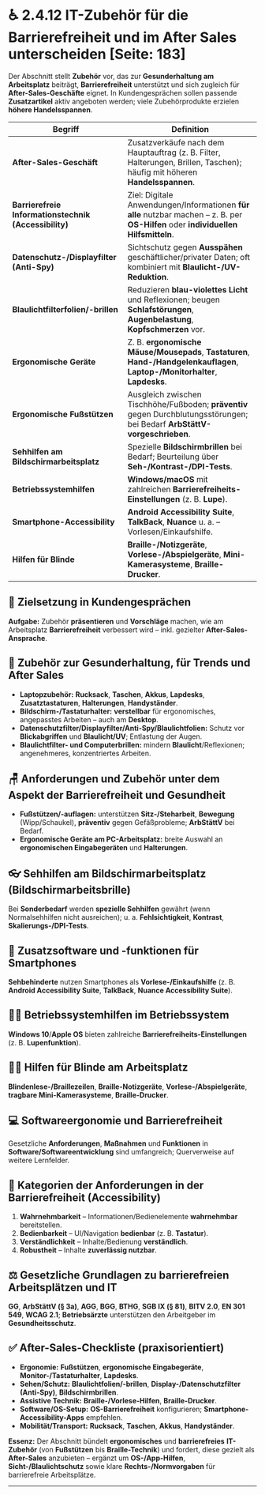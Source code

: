 # ♿ 2.4.12 IT-Zubehör für die Barrierefreiheit und im After Sales unterscheiden [Seite: 183]

Der Abschnitt stellt **Zubehör** vor, das zur **Gesunderhaltung am Arbeitsplatz** beiträgt, **Barrierefreiheit** unterstützt und sich zugleich für **After-Sales-Geschäfte** eignet. In Kundengesprächen sollen passende **Zusatzartikel** aktiv angeboten werden; viele Zubehörprodukte erzielen **höhere Handelsspannen**. 

| Begriff                                               | Definition                                                                                                                           |
| ----------------------------------------------------- | ------------------------------------------------------------------------------------------------------------------------------------ |
| **After-Sales-Geschäft**                              | Zusatzverkäufe nach dem Hauptauftrag (z. B. Filter, Halterungen, Brillen, Taschen); häufig mit höheren **Handelsspannen**.           |
| **Barrierefreie Informationstechnik (Accessibility)** | Ziel: Digitale Anwendungen/Informationen **für alle** nutzbar machen – z. B. per **OS-Hilfen** oder **individuellen Hilfsmitteln**.  |
| **Datenschutz-/Displayfilter (Anti-Spy)**             | Sichtschutz gegen **Ausspähen** geschäftlicher/privater Daten; oft kombiniert mit **Blaulicht-/UV-Reduktion**.                       |
| **Blaulichtfilterfolien/-brillen**                    | Reduzieren **blau-violettes Licht** und Reflexionen; beugen **Schlafstörungen**, **Augenbelastung**, **Kopfschmerzen** vor.          |
| **Ergonomische Geräte**                               | Z. B. **ergonomische Mäuse/Mousepads**, **Tastaturen**, **Hand-/Handgelenkauflagen**, **Laptop-/Monitorhalter**, **Lapdesks**.       |
| **Ergonomische Fußstützen**                           | Ausgleich zwischen Tischhöhe/Fußboden; **präventiv** gegen Durchblutungsstörungen; bei Bedarf **ArbStättV-vorgeschrieben**.          |
| **Sehhilfen am Bildschirmarbeitsplatz**               | Spezielle **Bildschirmbrillen** bei Bedarf; Beurteilung über **Seh-/Kontrast-/DPI-Tests**.                                           |
| **Betriebssystemhilfen**                              | **Windows/macOS** mit zahlreichen **Barrierefreiheits-Einstellungen** (z. B. **Lupe**).                                              |
| **Smartphone-Accessibility**                          | **Android Accessibility Suite**, **TalkBack**, **Nuance** u. a. – Vorlesen/Einkaufshilfe.                                            |
| **Hilfen für Blinde**                                 | **Braille-/Notizgeräte**, **Vorlese-/Abspielgeräte**, **Mini-Kamerasysteme**, **Braille-Drucker**.                                   |

## 🧭 Zielsetzung in Kundengesprächen

**Aufgabe:** Zubehör **präsentieren** und **Vorschläge** machen, wie am Arbeitsplatz **Barrierefreiheit** verbessert wird – inkl. gezielter **After-Sales-Ansprache**. 

## 🧰 Zubehör zur Gesunderhaltung, für Trends und After Sales

* **Laptopzubehör:** **Rucksack**, **Taschen**, **Akkus**, **Lapdesks**, **Zusatztastaturen**, **Halterungen**, **Handyständer**. 
* **Bildschirm-/Tastaturhalter:** **verstellbar** für ergonomisches, angepasstes Arbeiten – auch am **Desktop**. 
* **Datenschutzfilter/Displayfilter/Anti-Spy/Blaulichtfolien:** Schutz vor **Blickabgriffen** und **Blaulicht/UV**; Entlastung der Augen. 
* **Blaulichtfilter- und Computerbrillen:** mindern **Blaulicht**/Reflexionen; angenehmeres, konzentriertes Arbeiten. 

## 🪑 Anforderungen und Zubehör unter dem Aspekt der Barrierefreiheit und Gesundheit

* **Fußstützen/-auflagen:** unterstützen **Sitz-/Steharbeit**, **Bewegung** (Wipp/Schaukel), **präventiv** gegen Gefäßprobleme; **ArbStättV** bei Bedarf. 
* **Ergonomische Geräte am PC-Arbeitsplatz:** breite Auswahl an **ergonomischen Eingabegeräten** und **Halterungen**. 

## 👓 Sehhilfen am Bildschirmarbeitsplatz (Bildschirmarbeitsbrille)

Bei **Sonderbedarf** werden **spezielle Sehhilfen** gewährt (wenn Normalsehhilfen nicht ausreichen); u. a. **Fehlsichtigkeit**, **Kontrast**, **Skalierungs-/DPI-Tests**. 

## 📱 Zusatzsoftware und -funktionen für Smartphones

**Sehbehinderte** nutzen Smartphones als **Vorlese-/Einkaufshilfe** (z. B. **Android Accessibility Suite**, **TalkBack**, **Nuance Accessibility Suite**). 

## 🧑‍💻 Betriebssystemhilfen im Betriebssystem

**Windows 10**/**Apple OS** bieten zahlreiche **Barrierefreiheits-Einstellungen** (z. B. **Lupenfunktion**). 

## 🧑‍🦯 Hilfen für Blinde am Arbeitsplatz

**Blindenlese-/Braillezeilen**, **Braille-Notizgeräte**, **Vorlese-/Abspielgeräte**, **tragbare Mini-Kamerasysteme**, **Braille-Drucker**. 

## 💻 Softwareergonomie und Barrierefreiheit

Gesetzliche **Anforderungen**, **Maßnahmen** und **Funktionen** in **Software/Softwareentwicklung** sind umfangreich; Querverweise auf weitere Lernfelder. 

## 🧩 Kategorien der Anforderungen in der Barrierefreiheit (Accessibility)

1. **Wahrnehmbarkeit** – Informationen/Bedienelemente **wahrnehmbar** bereitstellen.
2. **Bedienbarkeit** – UI/Navigation **bedienbar** (z. B. **Tastatur**).
3. **Verständlichkeit** – Inhalte/Bedienung **verständlich**.
4. **Robustheit** – Inhalte **zuverlässig nutzbar**. 

## ⚖️ Gesetzliche Grundlagen zu barrierefreien Arbeitsplätzen und IT

**GG**, **ArbStättV (§ 3a)**, **AGG**, **BGG**, **BTHG**, **SGB IX (§ 81)**, **BITV 2.0**, **EN 301 549**, **WCAG 2.1**; **Betriebsärzte** unterstützen den Arbeitgeber im **Gesundheitsschutz**.

## ✅ After-Sales-Checkliste (praxisorientiert)

* **Ergonomie:** **Fußstützen**, **ergonomische Eingabegeräte**, **Monitor-/Tastaturhalter**, **Lapdesks**.
* **Sehen/Schutz:** **Blaulichtfolien/-brillen**, **Display-/Datenschutzfilter (Anti-Spy)**, **Bildschirmbrillen**.
* **Assistive Technik:** **Braille-/Vorlese-Hilfen**, **Braille-Drucker**. 
* **Software/OS-Setup:** **OS-Barrierefreiheit** konfigurieren; **Smartphone-Accessibility-Apps** empfehlen. 
* **Mobilität/Transport:** **Rucksack**, **Taschen**, **Akkus**, **Handyständer**. 

**Essenz:** Der Abschnitt bündelt **ergonomisches** und **barrierefreies** **IT-Zubehör** (von **Fußstützen** bis **Braille-Technik**) und fordert, diese gezielt als **After-Sales** anzubieten – ergänzt um **OS-/App-Hilfen**, **Sicht-/Blaulichtschutz** sowie klare **Rechts-/Normvorgaben** für barrierefreie Arbeitsplätze.


---
